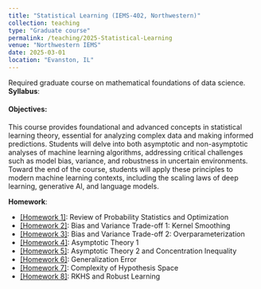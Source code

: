 ```yaml
---
title: "Statistical Learning (IEMS-402, Northwestern)"
collection: teaching
type: "Graduate course"
permalink: /teaching/2025-Statistical-Learning
venue: "Northwestern IEMS"
date: 2025-03-01
location: "Evanston, IL"
---
```



Required graduate course on mathematical foundations of data science. 
**Syllabus**: 

#### Objectives:
This course provides foundational and advanced concepts in statistical learning theory, essential for analyzing complex data and making informed predictions. Students will delve into both asymptotic and non-asymptotic analyses of machine learning algorithms, addressing critical challenges such as model bias, variance, and robustness in uncertain environments. Toward the end of the course, students will apply these principles to modern machine learning contexts, including the scaling laws of deep learning, generative AI, and language models.



**Homework**:
- [[Homework 1]](https://2prime.github.io/files/IEMS402/IEMS_402_Homework1.pdf): Review of Probability Statistics and Optimization
- [[Homework 2]](https://2prime.github.io/files/IEMS402/IEMS_402_Homework2.pdf): Bias and Variance Trade-off 1: Kernel Smoothing
- [[Homework 3]](https://2prime.github.io/files/IEMS402/IEMS_402_Homework3.pdf): Bias and Variance Trade-off 2: Overparameterization
- [[Homework 4]](https://2prime.github.io/files/IEMS402/IEMS_402_Homework4.pdf): Asymptotic Theory 1
- [[Homework 5]](https://2prime.github.io/files/IEMS402/IEMS_402_Homework5.pdf): Asymptotic Theory 2 and Concentration Inequality
- [[Homework 6]](https://2prime.github.io/files/IEMS402/IEMS_402_Homework6.pdf): Generalization Error
- [[Homework 7]](https://2prime.github.io/files/IEMS402/IEMS_402_Homework7.pdf): Complexity of Hypothesis Space
- [[Homework 8]](https://2prime.github.io/files/IEMS402/IEMS_402_Homework8.pdf): RKHS and Robust Learning
